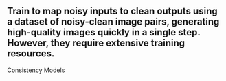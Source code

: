 Train to map noisy inputs to clean outputs using a dataset of noisy-clean image pairs, generating high-quality images quickly in a single step. However, they require extensive training resources.
---
Consistency Models
